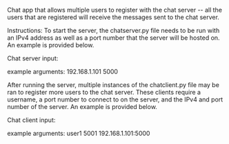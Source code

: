 Chat app that allows multiple users to register with the chat server -- all the users that are registered will receive the messages sent to the chat server.

Instructions: To start the server, the chatserver.py file needs to be run with an IPv4 address as well as a port number that the server will be hosted on. An example is provided below.

Chat server input: <IP> <port>
 
example arguments: 192.168.1.101 5000
 
After running the server, multiple instances of the chatclient.py file may be ran to register more users to the chat server. These clients require a username, a port number to connect to on the server, and the IPv4 and port number of the server. An example is provided below.
  
Chat client input: <user> <port> <chat server>
 
example arguments: user1 5001 192.168.1.101:5000

